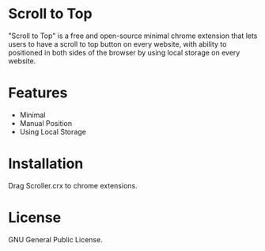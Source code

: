 Scroll to Top
=============
"Scroll to Top" is a free and open-source minimal chrome extension that lets users to have a scroll to top button on every website, with ability to positioned in both sides of the browser by using local storage on every website.

Features
========
* Minimal
* Manual Position
* Using Local Storage 


Installation
============
Drag Scroller.crx to chrome extensions.

License
=======
GNU General Public License.
